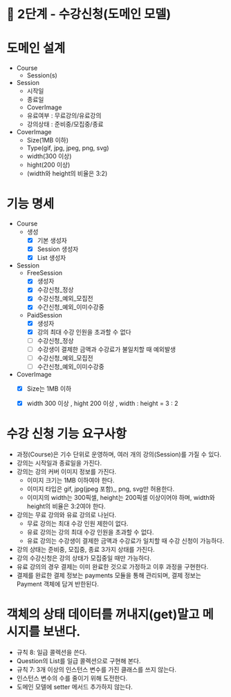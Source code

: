 # 🚀 2단계 - 수강신청(도메인 모델)

# 도메인 설계
- Course
  - Session(s)
- Session
  - 시작일
  - 종료일
  - CoverImage
  - 유료여부 : 무료강의/유료강의
  - 강의상태 : 준비중/모집중/종료
- CoverImage
  - Size(1MB 이하)
  - Type(gif, jpg, jpeg, png, svg)
  - width(300 이상)
  - hight(200 이상)
  - (width와 height의 비율은 3:2)


# 기능 명세
- Course
  - 생성
    - [x] 기본 생성자
    - [x] Session 생성자
    - [x] List<Session> 생성자
    
- Session
  - FreeSession
    - [x] 생성자
    - [x] 수강신청_정상
    - [x] 수강신청_예외_모집전
    - [x] 수간신청_예외_이미수강중
  - PaidSession
    - [x] 생성자
    - [x] 강의 최대 수강 인원을 초과할 수 없다
    - [ ] 수강신청_정상
    - [ ] 수강생이 결제한 금액과 수강료가 불일치할 때 예외발생
    - [ ] 수강신청_예외_모집전
    - [ ] 수간신청_예외_이미수강중

- CoverImage
  - [x] Size는 1MB 이하
  - [x] width 300 이상 , hight 200 이상 , width : height = 3 : 2


# 수강 신청 기능 요구사항
- 과정(Course)은 기수 단위로 운영하며, 여러 개의 강의(Session)를 가질 수 있다.
- 강의는 시작일과 종료일을 가진다.
- 강의는 강의 커버 이미지 정보를 가진다.
  - 이미지 크기는 1MB 이하여야 한다.
  - 이미지 타입은 gif, jpg(jpeg 포함),, png, svg만 허용한다.
  - 이미지의 width는 300픽셀, height는 200픽셀 이상이어야 하며, width와 height의 비율은 3:2여야 한다.
- 강의는 무료 강의와 유료 강의로 나뉜다.
  - 무료 강의는 최대 수강 인원 제한이 없다.
  - 유료 강의는 강의 최대 수강 인원을 초과할 수 없다.
  - 유료 강의는 수강생이 결제한 금액과 수강료가 일치할 때 수강 신청이 가능하다.
- 강의 상태는 준비중, 모집중, 종료 3가지 상태를 가진다.
- 강의 수강신청은 강의 상태가 모집중일 때만 가능하다.
- 유료 강의의 경우 결제는 이미 완료한 것으로 가정하고 이후 과정을 구현한다.
- 결제를 완료한 결제 정보는 payments 모듈을 통해 관리되며, 결제 정보는 Payment 객체에 담겨 반한된다.

  
# 객체의 상태 데이터를 꺼내지(get)말고 메시지를 보낸다.
- 규칙 8: 일급 콜렉션을 쓴다.
- Question의 List를 일급 콜렉션으로 구현해 본다.
- 규칙 7: 3개 이상의 인스턴스 변수를 가진 클래스를 쓰지 않는다.
- 인스턴스 변수의 수를 줄이기 위해 도전한다.
- 도메인 모델에 setter 메서드 추가하지 않는다.
